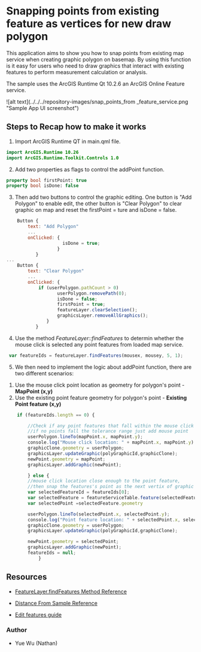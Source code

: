 # Snapping points from existing feature as vertices for new draw polygon  
This application aims to show you how to snap points from existing map service when creating graphic polygon on basemap. By using this function is it easy for users who need to draw graphics that interact with existing features to perform measurement calculation or analysis.

The sample uses the ArcGIS Runtime Qt 10.2.6 an ArcGIS Online Feature service.

![alt text](../../../repository-images/snap_points_from _feature_service.png "Sample App UI screenshot")

## Steps to Recap how to make it works
1)  Import ArcGIS Runtime QT in main.qml file.

```qml
import ArcGIS.Runtime 10.26
import ArcGIS.Runtime.Toolkit.Controls 1.0
```

2)  Add two properties as flags to control the addPoint function.

```qml
property bool firstPoint: true
property bool isDone: false
```

3)  Then add two buttons to control the graphic editing. One button is "Add Polygon" to enable edit, the other button is "Clear Polygon" to clear graphic on map and reset the firstPoint = ture and isDone = false.

```qml
    Button {
        text: "Add Polygon"
        ...
        onClicked: {
                     isDone = true;
                   }
           }
...
    Button {
        text: "Clear Polygon"
        ...
        onClicked: {
            if (userPolygon.pathCount > 0)
                   userPolygon.removePath(0);
                   isDone = false;
                   firstPoint = true;
                   featureLayer.clearSelection();
                   graphicsLayer.removeAllGraphics();
               }
           }
```

4)  Use the method *FeatureLayer::findFeatures* to determin whether the mouse click is selected any point features from loaded map service.

```qml
 var featureIds = featureLayer.findFeatures(mousex, mousey, 5, 1);
```

5) We then need to implement the logic about addPoint function, there are two different scenarios:
  1. Use the mouse click point location as geometry for polygon's point - **MapPoint (x,y)**
  2. Use the existing point feature geometry for polygon's point - **Existing Point feature (x,y)**

```qml
    if (featureIds.length == 0) {

        //Check if any point features that fall within the mouse click range,
        //if no points fall the tolerance range just add mouse point
        userPolygon.lineTo(mapPoint.x, mapPoint.y);
        console.log("Mouse click location: " + mapPoint.x, mapPoint.y)
        graphicClone.geometry = userPolygon;
        graphicsLayer.updateGraphic(polyGraphicId,graphicClone);
        newPoint.geometry = mapPoint;
        graphicsLayer.addGraphic(newPoint);

        } else {
        //mouse click location close enough to the point feature,
        //then snap the features's point as the next vertix of graphic polygon
        var selectedFeatureId = featureIds[0];
        var selectedFeature = featureServiceTable.feature(selectedFeatureId);
        var selectedPoint =selectedFeature.geometry

        userPolygon.lineTo(selectedPoint.x, selectedPoint.y);
        console.log("Point feature location: " + selectedPoint.x, selectedPoint.y)
        graphicClone.geometry = userPolygon;
        graphicsLayer.updateGraphic(polyGraphicId,graphicClone);

        newPoint.geometry = selectedPoint;
        graphicsLayer.addGraphic(newPoint);
        featureIds = null;
            }
```


## Resources

* [FeatureLayer.findFeatures Method Reference](https://developers.arcgis.com/qt/qml/api-reference/class_feature_layer.html#a683e2811207acc4db70cee43d5f62bbe)

* [Distance From Sample Reference](https://github.com/ldanzinger/RuntimeQtSamples/tree/master/distance_from)

* [Edit features guide](https://developers.arcgis.com/qt/qml/guide/edit-features.htm)


### Author
* Yue Wu (Nathan)
